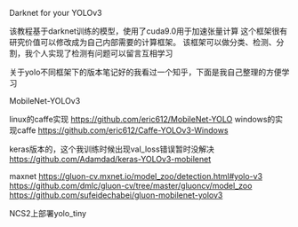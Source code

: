 
Darknet for your YOLOv3

该教程基于darknet训练的模型，使用了cuda9.0用于加速张量计算
这个框架很有研究价值可以修改成为自己内部需要的计算框架。
该框架可以做分类、检测、分割，我个人实现了检测有问题可以留言互相学习

关于yolo不同框架下的版本笔记好的我看过一个知乎，下面是我自己整理的方便学习

MobileNet-YOLOv3

linux的caffe实现
https://github.com/eric612/MobileNet-YOLO
windows的实现caffe
https://github.com/eric612/Caffe-YOLOv3-Windows 

keras版本的，这个我训练时候出现val_loss错误暂时没解决
https://github.com/Adamdad/keras-YOLOv3-mobilenet

maxnet
https://gluon-cv.mxnet.io/model_zoo/detection.html#yolo-v3
https://github.com/dmlc/gluon-cv/tree/master/gluoncv/model_zoo
https://github.com/sufeidechabei/gluon-mobilenet-yolov3

NCS2上部署yolo_tiny
